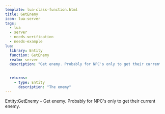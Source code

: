 ```yaml
---
template: lua-class-function.html
title: GetEnemy
icon: lua-server
tags:
  - lua
  - server
  - needs-verification
  - needs-example
lua:
  library: Entity
  function: GetEnemy
  realm: server
  description: "Get enemy. Probably for NPC's only to get their current enemy."
  
  
  returns:
    - type: Entity
      description: "The enemy"
---
```


<div class="lua__search__keywords">
Entity:GetEnemy &#x2013; Get enemy. Probably for NPC's only to get their current enemy.
</div>
